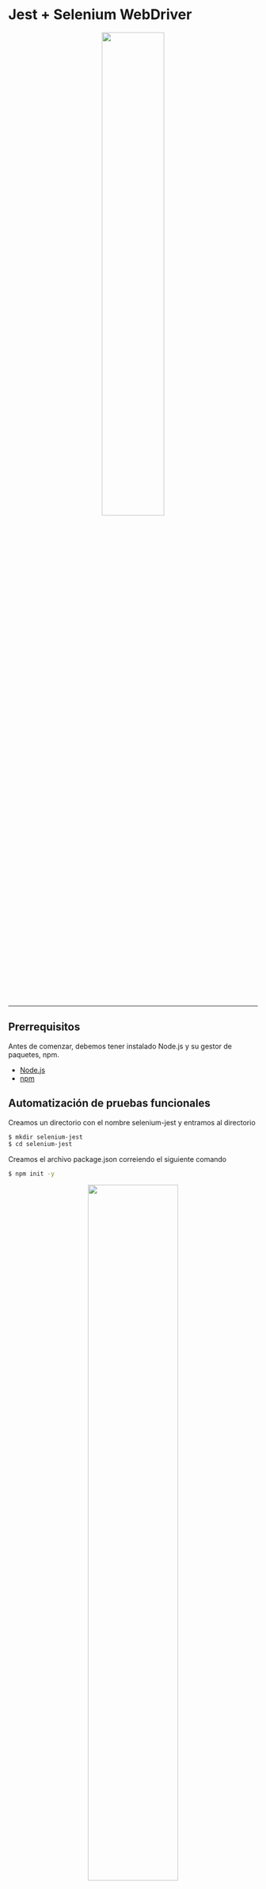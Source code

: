 # Jest + Selenium WebDriver

<p align="center"><img width="50%" src="imagenes/logo.jpeg" /></p>

--------------------------------------------------------------------------------

## Prerrequisitos

Antes de comenzar, debemos tener instalado Node.js y su gestor de paquetes, npm.
- [Node.js](https://nodejs.org/es/)
- [npm](https://docs.npmjs.com/downloading-and-installing-node-js-and-npm)

## Automatización de pruebas funcionales

Creamos un directorio con el nombre selenium-jest y entramos al directorio

```bash
$ mkdir selenium-jest
$ cd selenium-jest
```
Creamos el archivo package.json correiendo el siguiente comando

```bash
$ npm init -y
```

<p align="center"><img width="60%" src="imagenes/init.png" /></p>

Luego, instalamos localmente en nuestro proyecto lo siguiente

- chromedriver
- geckodriver
- selenium-webdriver
- Jest


```bash
$ npm install --save-dev chromedriver
$ npm install --save-dev geckodriver
$ npm install --save-dev selenium-webdriver
$ npm install --save-dev jest
```
<p align="center"><img width="40%" src="imagenes/gechrome.png" /></p>

<p align="center"><img width="40%" src="imagenes/jestselenium.png" /></p>

Configuramos de la siguiente manera nuestro archivo package.json

```json
{
  "name": "selenium-jest",
  "version": "1.0.0",
  "description": "",
  "main": "index.js",
  "scripts": {
    "test": "jest"
  },
  "keywords": [],
  "author": "",
  "license": "ISC",
  "devDependencies": {
    "chromedriver": "^87.0.0",
    "geckodriver": "^1.20.0",
    "jest": "^26.6.3",
    "selenium-webdriver": "^4.0.0-alpha.7"
  }
}
```

Creamos nuestro archivo de configuración jest.config.js y colocamos el siguiente contenido

```javascript
module.exports = {
    testPathIgnorePatterns: ['<rootDir>/node_modules/'],
    testRegex: '(/test/.*|(\\.|/)(test|spec))\\.jsx?$',
    bail: false,
    verbose: true
};
```
Realizaremos pruebas en la página web [Calculator.net](https://www.calculator.net/); para esto, creamos el directorio pruebas-funcionales, dentro de este directorio implementaremos nuestras pruebas funcionales con la extension .spec.js; jest solo realizará pruebas con esa extensión, tal y como esta definido en nuestro archivo jest.config.js

- navegacion.spec.js : Pruebas de navegación en Calculator.net (clicks)

```javascript
const { Builder } = require('selenium-webdriver')
const { getElementByXPath } = require('./utilidades')
require('selenium-webdriver/chrome')
require('selenium-webdriver/firefox')
require('chromedriver')
require('geckodriver')

let driver

jasmine.DEFAULT_TIMEOUT_INTERVAL = 1000 * 60 * 5

beforeAll(async () => {
  driver = await new Builder().forBrowser('firefox').build()
})

const paginaweb = 'https://www.calculator.net/'
var el

describe('Sitio web', () => {
  // Carga contenido de la pagina principal
  test('Carga de pagina principal', async () => {
    await driver.get(paginaweb)
  });
});

describe('Enlaces', () => {
  test('Sitio: Math Calculators y Percentage Calculator', async () => {
    // Click en Math Calculators
    el = await getElementByXPath('/html/body/div[4]/div/table/tbody/tr/td[3]/div[2]/a', driver)
    await el.click()

    // Click en Percent Calculator
    el = await getElementByXPath('/html/body/div[3]/div[1]/table[2]/tbody/tr/td/div[3]/a', driver)
    await el.click()
  });
});


afterAll(async () => driver.quit())
```
- calculadorPorcentaje.spec.js : Pruebas con entradas y resultado esperado en [Percentage Calculator](https://www.calculator.net/percent-calculator.html)

```javascript
const { Builder } = require('selenium-webdriver')
const { getElementById, getElementByXPath } = require('./utilidades')
require('selenium-webdriver/chrome')
require('selenium-webdriver/firefox')
require('chromedriver')
require('geckodriver')

jasmine.DEFAULT_TIMEOUT_INTERVAL = 1000 * 60 * 5

let driver

beforeAll(async () => {
  driver = await new Builder().forBrowser('firefox').build()
})

afterAll(async () => driver.quit())

const rootURL = 'https://www.calculator.net/percent-calculator.html';
var a,b,boton,resultado

describe('Calculando porcentaje', () => {
  test('Página principal', async () => {
    await driver.get(rootURL)
  });

  test('Percentage Calculator', async () => {
    // Asegura que el id haya terminado de cargar
    a = await getElementById('cpar1', driver);
    await a.sendKeys('10');
    
    // Asegura que el id haya terminado de cargar
    b = await getElementById('cpar2', driver);
    await b.sendKeys('50');

    // Asegura que el xpath haya terminado de cargar
    boton = await getElementByXPath('/html/body/div[3]/div[1]/table[1]/tbody/tr[2]/td/input[2]', driver)
    await boton.click()

    // Asegura que el xpath haya terminado de cargar
    resultado = await getElementByXPath('/html/body/div[3]/div[1]/p[2]/font/b', driver)
    const actual = await resultado.getText()
    const expected = '5'
    expect(actual).toEqual(expected)
  });
});
```
Y crearemos el archivo utilidades.js, este contendrá funciones de utilidad 

- querySelector
- getElementById
- getElementByXPath

```javascript
const { By, until } = require('selenium-webdriver')

const waitUntilTime = 20000

// funciones de utilidad
async function getElementById(id, driver) {  
    const el = await driver.wait(until.elementLocated(By.id(id)), waitUntilTime)  

    return await driver.wait(until.elementIsVisible(el), waitUntilTime
)}

async function getElementByXPath(xpath, driver) {  
    const el = await driver.wait(until.elementLocated(By.xpath(xpath)), waitUntilTime)  
    return await driver.wait(until.elementIsVisible(el), waitUntilTime
)}

async function querySelector(selector, driver) {
    const el = await driver.wait(
      until.elementLocated(By.css(selector)),
      waitUntilTime
    )
    return await driver.wait(until.elementIsVisible(el), waitUntilTime)
}

module.exports = {
    querySelector,
    getElementById,
    getElementByXPath
}
```
Finalmente, ejecutamos las pruebas con el siguiente comando

```bash
$ npm run test
```
<p align="center"><img width="40%" src="imagenes/runtest.png" /></p>

